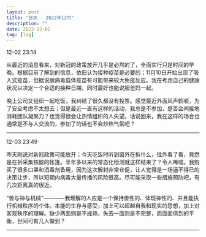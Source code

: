 ```yaml
---
layout: post
title: "日志 - 2022年12月"
description: ""
date: 2022-12-02
tag: [log]
---
```

12-02 23:14

从最近的消息看来，对新冠的政策放开几乎是必然的了，全面实行只是时间的早晚。根据目前了解到的信息，依旧认为接种疫苗是必要的；11月10日开始出现了吸入式疫苗，但据说腺病毒载体疫苗有可能带来较大免疫反应。我在考虑自己的健康状况以决定一个合适的接种日期，同时最好也能说服爸妈一起。

晚上公司又组织一起吃饭，我纠结了很久都没有投票。感觉最近外面风声鹤唳，为了安全考虑不太想去；但是最近一直有这样的活动，我总是不参加，是否会间接地消耗团队凝聚力？也觉得很会让热情组织的人失望。话说回来，我在这样的场合也通常是不与人交流的，参加了的话也不会炒热气氛吧？

---
12-03 23:49

昨天刚说对新冠政策可能放开；今天吃饭时听到窗外在拆什么，往外看了看，竟然是在拆采集核酸的帐篷。半年多以来的常态化检测就这样结束了？令人唏嘘。我购买了很多口罩和消毒剂备用，因为这次解封非常仓促，让人觉得是一场逼不得已的决策让步，所以短期内病毒大量传播的风险很高。尽可能采取一些措施预防吧，有几次距离真的很近。

“兽与神与机械”————我理解的人应是一个保持兽性的、体现神性的、并且能执行机械秩序的个体。本能的生存与感受，加上可以超越自我和现实的思想，加上对客观秩序的理解。缺少两面则是不成熟，失去一面则是不完整，而面面俱到的平衡，世间可有几人做到？

---